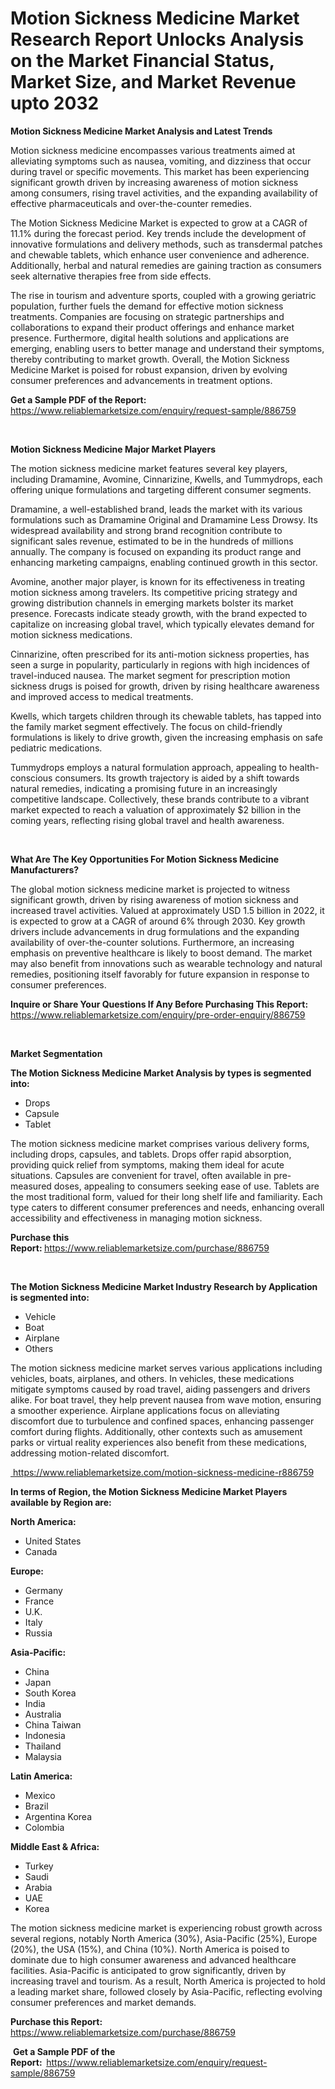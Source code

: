<p><h1>Motion Sickness Medicine Market Research Report Unlocks Analysis on the Market Financial Status, Market Size, and Market Revenue upto 2032</h1></p><p><strong>Motion Sickness Medicine Market Analysis and Latest Trends</strong></p>
<p><p>Motion sickness medicine encompasses various treatments aimed at alleviating symptoms such as nausea, vomiting, and dizziness that occur during travel or specific movements. This market has been experiencing significant growth driven by increasing awareness of motion sickness among consumers, rising travel activities, and the expanding availability of effective pharmaceuticals and over-the-counter remedies.</p><p>The Motion Sickness Medicine Market is expected to grow at a CAGR of 11.1% during the forecast period. Key trends include the development of innovative formulations and delivery methods, such as transdermal patches and chewable tablets, which enhance user convenience and adherence. Additionally, herbal and natural remedies are gaining traction as consumers seek alternative therapies free from side effects. </p><p>The rise in tourism and adventure sports, coupled with a growing geriatric population, further fuels the demand for effective motion sickness treatments. Companies are focusing on strategic partnerships and collaborations to expand their product offerings and enhance market presence. Furthermore, digital health solutions and applications are emerging, enabling users to better manage and understand their symptoms, thereby contributing to market growth. Overall, the Motion Sickness Medicine Market is poised for robust expansion, driven by evolving consumer preferences and advancements in treatment options.</p></p>
<p><strong>Get a Sample PDF of the Report:&nbsp;</strong> <a href="https://www.reliablemarketsize.com/enquiry/request-sample/886759?utm_campaign=3021&utm_medium=2&utm_source=Github&utm_content=ia&utm_term=19042025&utm_id=motion-sickness-medicine">https://www.reliablemarketsize.com/enquiry/request-sample/886759</a></p>
<p>&nbsp;</p>
<p><strong>Motion Sickness Medicine Major Market Players</strong></p>
<p><p>The motion sickness medicine market features several key players, including Dramamine, Avomine, Cinnarizine, Kwells, and Tummydrops, each offering unique formulations and targeting different consumer segments. </p><p>Dramamine, a well-established brand, leads the market with its various formulations such as Dramamine Original and Dramamine Less Drowsy. Its widespread availability and strong brand recognition contribute to significant sales revenue, estimated to be in the hundreds of millions annually. The company is focused on expanding its product range and enhancing marketing campaigns, enabling continued growth in this sector.</p><p>Avomine, another major player, is known for its effectiveness in treating motion sickness among travelers. Its competitive pricing strategy and growing distribution channels in emerging markets bolster its market presence. Forecasts indicate steady growth, with the brand expected to capitalize on increasing global travel, which typically elevates demand for motion sickness medications.</p><p>Cinnarizine, often prescribed for its anti-motion sickness properties, has seen a surge in popularity, particularly in regions with high incidences of travel-induced nausea. The market segment for prescription motion sickness drugs is poised for growth, driven by rising healthcare awareness and improved access to medical treatments.</p><p>Kwells, which targets children through its chewable tablets, has tapped into the family market segment effectively. The focus on child-friendly formulations is likely to drive growth, given the increasing emphasis on safe pediatric medications.</p><p>Tummydrops employs a natural formulation approach, appealing to health-conscious consumers. Its growth trajectory is aided by a shift towards natural remedies, indicating a promising future in an increasingly competitive landscape. Collectively, these brands contribute to a vibrant market expected to reach a valuation of approximately $2 billion in the coming years, reflecting rising global travel and health awareness.</p></p>
<p>&nbsp;</p>
<p><strong>What Are The Key Opportunities For Motion Sickness Medicine Manufacturers?</strong></p>
<p><p>The global motion sickness medicine market is projected to witness significant growth, driven by rising awareness of motion sickness and increased travel activities. Valued at approximately USD 1.5 billion in 2022, it is expected to grow at a CAGR of around 6% through 2030. Key growth drivers include advancements in drug formulations and the expanding availability of over-the-counter solutions. Furthermore, an increasing emphasis on preventive healthcare is likely to boost demand. The market may also benefit from innovations such as wearable technology and natural remedies, positioning itself favorably for future expansion in response to consumer preferences.</p></p>
<p><strong>Inquire or Share Your Questions If Any Before Purchasing This Report:</strong> <a href="https://www.reliablemarketsize.com/enquiry/pre-order-enquiry/886759?utm_campaign=3021&utm_medium=2&utm_source=Github&utm_content=ia&utm_term=19042025&utm_id=motion-sickness-medicine">https://www.reliablemarketsize.com/enquiry/pre-order-enquiry/886759</a></p>
<p>&nbsp;</p>
<p><strong>Market Segmentation</strong></p>
<p><strong>The Motion Sickness Medicine Market Analysis by types is segmented into:</strong></p>
<p><ul><li>Drops</li><li>Capsule</li><li>Tablet</li></ul></p>
<p><p>The motion sickness medicine market comprises various delivery forms, including drops, capsules, and tablets. Drops offer rapid absorption, providing quick relief from symptoms, making them ideal for acute situations. Capsules are convenient for travel, often available in pre-measured doses, appealing to consumers seeking ease of use. Tablets are the most traditional form, valued for their long shelf life and familiarity. Each type caters to different consumer preferences and needs, enhancing overall accessibility and effectiveness in managing motion sickness.</p></p>
<p><strong>Purchase this Report:&nbsp;</strong><a href="https://www.reliablemarketsize.com/purchase/886759?utm_campaign=3021&utm_medium=2&utm_source=Github&utm_content=ia&utm_term=19042025&utm_id=motion-sickness-medicine">https://www.reliablemarketsize.com/purchase/886759</a></p>
<p>&nbsp;</p>
<p><strong>The Motion Sickness Medicine Market Industry Research by Application is segmented into:</strong></p>
<p><ul><li>Vehicle</li><li>Boat</li><li>Airplane</li><li>Others</li></ul></p>
<p><p>The motion sickness medicine market serves various applications including vehicles, boats, airplanes, and others. In vehicles, these medications mitigate symptoms caused by road travel, aiding passengers and drivers alike. For boat travel, they help prevent nausea from wave motion, ensuring a smoother experience. Airplane applications focus on alleviating discomfort due to turbulence and confined spaces, enhancing passenger comfort during flights. Additionally, other contexts such as amusement parks or virtual reality experiences also benefit from these medications, addressing motion-related discomfort.</p></p>
<p><a href="https://www.reliablemarketsize.com/motion-sickness-medicine-r886759?utm_campaign=3021&utm_medium=2&utm_source=Github&utm_content=ia&utm_term=19042025&utm_id=motion-sickness-medicine">&nbsp;https://www.reliablemarketsize.com/motion-sickness-medicine-r886759</a></p>
<p><strong>In terms of Region, the Motion Sickness Medicine Market Players available by Region are:</strong></p>
<p>
    <p> <strong> North America: </strong>
        <ul>
            <li>United States</li>
            <li>Canada</li>
        </ul>
        </p> 
    <p> <strong> Europe: </strong>
        <ul>
            <li>Germany</li>
            <li>France</li>
            <li>U.K.</li>
            <li>Italy</li>
            <li>Russia</li>
        </ul>
        </p> 
    <p> <strong> Asia-Pacific: </strong>
        <ul>
            <li>China</li>
            <li>Japan</li>
            <li>South Korea</li>
            <li>India</li>
            <li>Australia</li>
            <li>China Taiwan</li>
            <li>Indonesia</li>
            <li>Thailand</li>
            <li>Malaysia</li>
        </ul>
        </p> 
    <p> <strong> Latin America: </strong>
        <ul>
            <li>Mexico</li>
            <li>Brazil</li>
            <li>Argentina Korea</li>
            <li>Colombia</li>
        </ul>
        </p> 
    <p> <strong> Middle East & Africa: </strong>
        <ul>
            <li>Turkey</li>
            <li>Saudi</li>
            <li>Arabia</li>
            <li>UAE</li>
            <li>Korea</li>
        </ul>
    </p>
    </p>
<p><p>The motion sickness medicine market is experiencing robust growth across several regions, notably North America (30%), Asia-Pacific (25%), Europe (20%), the USA (15%), and China (10%). North America is poised to dominate due to high consumer awareness and advanced healthcare facilities. Asia-Pacific is anticipated to grow significantly, driven by increasing travel and tourism. As a result, North America is projected to hold a leading market share, followed closely by Asia-Pacific, reflecting evolving consumer preferences and market demands.</p></p>
<p><strong>Purchase this Report: </strong><a href="https://www.reliablemarketsize.com/purchase/886759?utm_campaign=3021&utm_medium=2&utm_source=Github&utm_content=ia&utm_term=19042025&utm_id=motion-sickness-medicine">https://www.reliablemarketsize.com/purchase/886759</a></p>
<p>&nbsp;<strong>Get a Sample PDF of the Report:&nbsp;&nbsp;</strong><a href="https://www.reliablemarketsize.com/enquiry/request-sample/886759?utm_campaign=3021&utm_medium=2&utm_source=Github&utm_content=ia&utm_term=19042025&utm_id=motion-sickness-medicine">https://www.reliablemarketsize.com/enquiry/request-sample/886759</a></p>
<p><strong></strong></p>
<p><p></p><p></p><p></p></p>